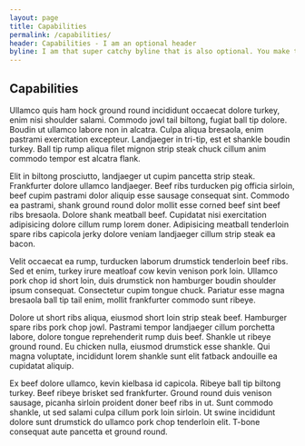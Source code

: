 ```yaml
---
layout: page
title: Capabilities
permalink: /capabilities/
header: Capabilities - I am an optional header
byline: I am that super catchy byline that is also optional. You make the call.
---
```


## Capabilities
Ullamco quis ham hock ground round incididunt occaecat dolore turkey, enim nisi shoulder salami. Commodo jowl tail biltong, fugiat ball tip dolore. Boudin ut ullamco labore non in alcatra. Culpa aliqua bresaola, enim pastrami exercitation excepteur. Landjaeger in tri-tip, est et shankle boudin turkey. Ball tip rump aliqua filet mignon strip steak chuck cillum anim commodo tempor est alcatra flank.

Elit in biltong prosciutto, landjaeger ut cupim pancetta strip steak. Frankfurter dolore ullamco landjaeger. Beef ribs turducken pig officia sirloin, beef cupim pastrami dolor aliquip esse sausage consequat sint. Commodo ea pastrami, shank ground round dolor mollit esse corned beef sint beef ribs bresaola. Dolore shank meatball beef. Cupidatat nisi exercitation adipisicing dolore cillum rump lorem doner. Adipisicing meatball tenderloin spare ribs capicola jerky dolore veniam landjaeger cillum strip steak ea bacon.

Velit occaecat ea rump, turducken laborum drumstick tenderloin beef ribs. Sed et enim, turkey irure meatloaf cow kevin venison pork loin. Ullamco pork chop id short loin, duis drumstick non hamburger boudin shoulder ipsum consequat. Consectetur cupim tongue chuck. Pariatur esse magna bresaola ball tip tail enim, mollit frankfurter commodo sunt ribeye.

Dolore ut short ribs aliqua, eiusmod short loin strip steak beef. Hamburger spare ribs pork chop jowl. Pastrami tempor landjaeger cillum porchetta labore, dolore tongue reprehenderit rump duis beef. Shankle ut ribeye ground round. Eu chicken nulla, eiusmod drumstick esse shankle. Qui magna voluptate, incididunt lorem shankle sunt elit fatback andouille ea cupidatat aliquip.

Ex beef dolore ullamco, kevin kielbasa id capicola. Ribeye ball tip biltong turkey. Beef ribeye brisket sed frankfurter. Ground round duis venison sausage, picanha sirloin proident doner beef ribs in ut. Sunt commodo shankle, ut sed salami culpa cillum pork loin sirloin. Ut swine incididunt dolore sunt drumstick do ullamco pork chop tenderloin elit. T-bone consequat aute pancetta et ground round.
